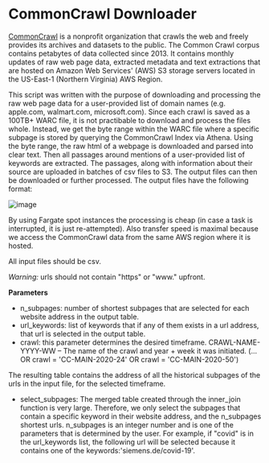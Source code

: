 # CommonCrawl Downloader

[CommonCrawl](https://commoncrawl.org/the-data/get-started/) is a nonprofit organization that crawls the web and freely provides its archives and datasets to the public. The Common Crawl corpus contains petabytes of data collected since 2013. It contains monthly updates of raw web page data, extracted metadata and text extractions that are hosted on Amazon Web Services' (AWS) S3 storage servers located in the US-East-1 (Northern Virginia) AWS Region.

This script was written with the purpose of downloading and processing the raw web page data for a user-provided list of domain names (e.g. apple.com, walmart.com, microsoft.com). Since each crawl is saved as a 100TB+ WARC file, it is not practibable to download and process the files whole. Instead, we get the byte range within the WARC file where a specific subpage is stored by querying the CommonCrawl Index via Athena. Using the byte range, the raw html of a webpage is downloaded and parsed into clear text. Then all passages around mentions of a user-provided list of keywords are extracted. The passages, along with information about their source are uploaded in batches of csv files to S3. The output files can then be downloaded or further processed. The output files have the following format:

![image](https://user-images.githubusercontent.com/49194118/199245335-a00f27ad-01e4-470b-8a06-4f06a8efd4cb.png)

By using Fargate spot instances the processing is cheap (in case a task is interrupted, it is just re-attempted). Also transfer speed is maximal because we access the CommonCrawl data from the same AWS region where it is hosted.

All input files should be csv. 

*Warning:* urls should not contain "https" or "www." upfront.

**Parameters** </font> 
* n_subpages: number of shortest subpages that are selected for each website address in the output table. 
* url_keywords: list of keywords that if any of them exists in a url address, that url is selected in the output table. 
* crawl: this parameter determines the desired timeframe. CRAWL-NAME-YYYY-WW – The name of the crawl and year + week it was initiated. (... OR crawl = 'CC-MAIN-2020-24' OR crawl = 'CC-MAIN-2020-50')
 


The resulting table contains the address of all the historical subpages of the urls in the input file, for the selected timeframe.   
* select_subpages: The merged table created through the inner_join function is very large. Therefore, we only select the subpages that contain a specific keyword in their website address, and the n_subpages shortest urls. n_subpages is an integer number and is one of the parameters that is determined by the user. For example, if "covid" is in the url_keywords list, the following url will be selected because it contains one of the keywords:'siemens.de/covid-19'.






